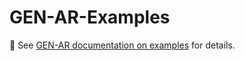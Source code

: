 # GEN-AR-Examples

🔗 See [GEN-AR documentation on examples](https://gen-ar.github.io/#examples) for details.